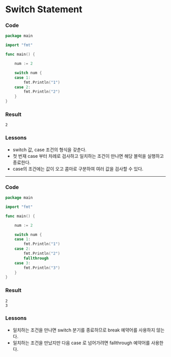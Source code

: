 # Switch Statement

### Code
```go
package main

import "fmt"

func main() {

	num := 2

	switch num {
	case 1:
		fmt.Println("1")
	case 2:
		fmt.Println("2")
	}
}
```
### Result
```
2
```
### Lessons
- switch 값, case 조건의 형식을 갖춘다.
- 첫 번재 case 부터 차례로 검사하고 일치하는 조건이 만나면 해당 블럭을 실행하고 종료한다.
- case의 조건에는 값이 오고 콤마로 구분하여 여러 값을 검사할 수 있다.

<hr>

### Code
```go
package main

import "fmt"

func main() {

	num := 2

	switch num {
	case 1:
		fmt.Println("1")
	case 2:
		fmt.Println("2")
		fallthrough
	case 3:
		fmt.Println("3")
	}
}
```
### Result
```
2
3
```
### Lessons
- 일치하는 조건을 만나면 switch 분기를 종료하므로 break 예약어를 사용하지 않는다.
- 일치하는 조건을 만났지만 다음 case 로 넘어가려면 fallthrough 예약어를 사용한다.